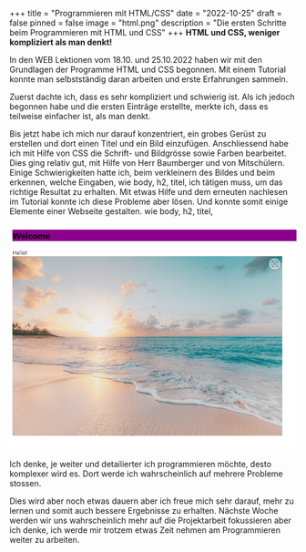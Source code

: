 +++
title = "Programmieren mit HTML/CSS"
date = "2022-10-25"
draft = false
pinned = false
image = "html.png"
description = "Die ersten Schritte beim Programmieren mit HTML und CSS"
+++
**H﻿TML und CSS, weniger kompliziert als man denkt!**

I﻿n den WEB Lektionen vom 18.10. und 25.10.2022 haben wir mit den Grundlagen der Programme HTML und CSS begonnen. Mit einem Tutorial konnte man selbstständig daran arbeiten und erste Erfahrungen sammeln. 

Z﻿uerst dachte ich, dass es sehr kompliziert und schwierig ist. Als ich jedoch begonnen habe und die ersten Einträge erstellte, merkte ich, dass es teilweise einfacher ist, als man denkt. 

B﻿is jetzt habe ich mich nur darauf konzentriert, ein grobes Gerüst zu erstellen und dort einen Titel und ein Bild einzufügen. Anschliessend habe ich mit Hilfe von CSS die Schrift- und Bildgrösse sowie Farben bearbeitet. Dies ging relativ gut, mit Hilfe von Herr Baumberger und von Mitschülern. Einige Schwierigkeiten hatte ich, beim verkleinern des Bildes und beim erkennen, welche Eingaben, wie body, h2, titel, ich tätigen muss, um das richtige Resultat zu erhalten. Mit etwas Hilfe und dem erneuten nachlesen im Tutorial konnte ich diese Probleme aber lösen. Und konnte somit einige Elemente einer Webseite gestalten. wie body, h2, titel,

![](website.png)

I﻿ch denke, je weiter und detailierter ich programmieren möchte, desto komplexer wird es. Dort werde ich wahrscheinlich auf mehrere Probleme stossen. 

Dies wird aber noch etwas dauern aber ich freue mich sehr darauf, mehr zu lernen und somit auch bessere Ergebnisse zu erhalten. Nächste Woche werden wir uns wahrscheinlich mehr auf die Projektarbeit fokussieren aber ich denke, ich werde mir trotzem etwas Zeit nehmen am Programmieren weiter zu arbeiten.